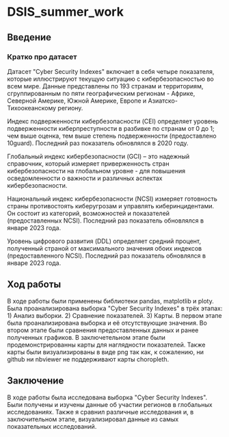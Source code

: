 # DSIS_summer_work

## Введение

### Кратко про датасет

Датасет "Cyber Security Indexes" включает в себя четыре показателя, которые иллюстрируют текущую ситуацию с кибербезопасностью во всем мире. Данные представлены по 193 странам и территориям, сгруппированным по пяти географическим регионам - Африке, Северной Америке, Южной Америке, Европе и Азиатско-Тихоокеанскому региону.

Индекс подверженности кибербезопасности (CEI) определяет уровень подверженности киберпреступности в разбивке по странам от 0 до 1; чем выше оценка, тем выше степень подверженности (предоставлено 10guard). Последний раз показатель обновлялся в 2020 году.

Глобальный индекс кибербезопасности (GCI) – это надежный справочник, который измеряет приверженность стран кибербезопасности на глобальном уровне - для повышения осведомленности о важности и различных аспектах кибербезопасности.

Национальный индекс кибербезопасности (NCSI) измеряет готовность страны противостоять киберугрозам и управлять киберинцидентами. Он состоит из категорий, возможностей и показателей (предоставленных NCSI). Последний раз показатель обновлялся в январе 2023 года.

Уровень цифрового развития (DDL) определяет средний процент, полученный страной от максимального значения обоих индексов (предоставленного NCSI). Последний раз показатель обновлялся в январе 2023 года.

## Ход работы

В ходе работы были применены библиотеки pandas, matplotlib и ploty. Была проанализирована выборка "Cyber Security Indexes" в трёх этапах: 1) Анализ выборки. 2) Сравнение показателей. 3) Карты. В первом этапе была проанализирована выборка и её отсутствующие значения. Во втором этапе были сравнения предоставленных данных и ранее полученных графиков. В заключетельном этапе были продемонстрированны карты для наглядности показателей. Также карты были визуализированы в виде png так как, к сожалению, ни github ни nbviewer не поддерживают карты choropleth.

## Заключение

В ходе работы была исследована выборка "Cyber Security Indexes". Были получены и изучены данные об участии регионов в глобальных исследованиях. Также я сравнил различные исследования и, в заключительном этапе, визуализировал данные из самых показательных исследований.
